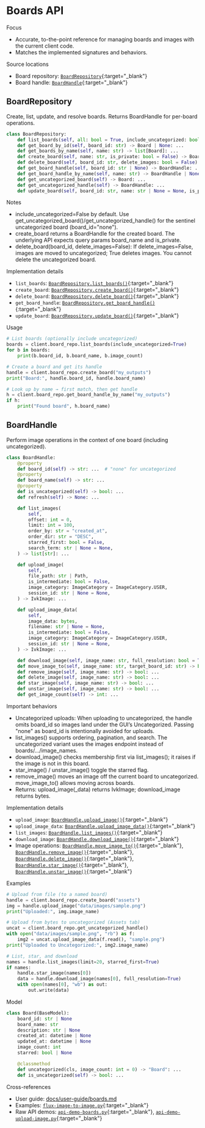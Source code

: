 # Boards API

Focus
- Accurate, to-the-point reference for managing boards and images with the current client code.
- Matches the implemented signatures and behaviors.

Source locations
- Board repository: [`BoardRepository`](https://github.com/CodeGandee/invokeai-py-client/blob/main/src/invokeai_py_client/board/board_repo.py#L21){:target="_blank"}
- Board handle: [`BoardHandle`](https://github.com/CodeGandee/invokeai-py-client/blob/main/src/invokeai_py_client/board/board_handle.py#L23){:target="_blank"}

## BoardRepository

Create, list, update, and resolve boards. Returns BoardHandle for per-board operations.

```python
class BoardRepository:
    def list_boards(self, all: bool = True, include_uncategorized: bool = False) -> list[Board]: ...
    def get_board_by_id(self, board_id: str) -> Board | None: ...
    def get_boards_by_name(self, name: str) -> list[Board]: ...
    def create_board(self, name: str, is_private: bool = False) -> BoardHandle: ...
    def delete_board(self, board_id: str, delete_images: bool = False) -> bool: ...
    def get_board_handle(self, board_id: str | None) -> BoardHandle: ...
    def get_board_handle_by_name(self, name: str) -> BoardHandle | None: ...
    def get_uncategorized_board(self) -> Board: ...
    def get_uncategorized_handle(self) -> BoardHandle: ...
    def update_board(self, board_id: str, name: str | None = None, is_private: bool | None = None) -> Board | None: ...
```

Notes
- include_uncategorized=False by default. Use get_uncategorized_board()/get_uncategorized_handle() for the sentinel uncategorized board (board_id="none").
- create_board returns a BoardHandle for the created board. The underlying API expects query params board_name and is_private.
- delete_board(board_id, delete_images=False): If delete_images=False, images are moved to uncategorized; True deletes images. You cannot delete the uncategorized board.

Implementation details
- `list_boards`: [`BoardRepository.list_boards()`](https://github.com/CodeGandee/invokeai-py-client/blob/main/src/invokeai_py_client/board/board_repo.py#L59){:target="_blank"}
- `create_board`: [`BoardRepository.create_board()`](https://github.com/CodeGandee/invokeai-py-client/blob/main/src/invokeai_py_client/board/board_repo.py#L175){:target="_blank"}
- `delete_board`: [`BoardRepository.delete_board()`](https://github.com/CodeGandee/invokeai-py-client/blob/main/src/invokeai_py_client/board/board_repo.py#L219){:target="_blank"}
- `get_board_handle`: [`BoardRepository.get_board_handle()`](https://github.com/CodeGandee/invokeai-py-client/blob/main/src/invokeai_py_client/board/board_repo.py#L267){:target="_blank"}
- `update_board`: [`BoardRepository.update_board()`](https://github.com/CodeGandee/invokeai-py-client/blob/main/src/invokeai_py_client/board/board_repo.py#L401){:target="_blank"}

Usage
```python
# List boards (optionally include uncategorized)
boards = client.board_repo.list_boards(include_uncategorized=True)
for b in boards:
    print(b.board_id, b.board_name, b.image_count)

# Create a board and get its handle
handle = client.board_repo.create_board("my_outputs")
print("Board:", handle.board_id, handle.board_name)

# Look up by name → first match, then get handle
h = client.board_repo.get_board_handle_by_name("my_outputs")
if h:
    print("Found board", h.board_name)
```

## BoardHandle

Perform image operations in the context of one board (including uncategorized).

```python
class BoardHandle:
    @property
    def board_id(self) -> str: ...  # "none" for uncategorized
    @property
    def board_name(self) -> str: ...
    @property
    def is_uncategorized(self) -> bool: ...
    def refresh(self) -> None: ...

    def list_images(
        self,
        offset: int = 0,
        limit: int = 100,
        order_by: str = "created_at",
        order_dir: str = "DESC",
        starred_first: bool = False,
        search_term: str | None = None,
    ) -> list[str]: ...

    def upload_image(
        self,
        file_path: str | Path,
        is_intermediate: bool = False,
        image_category: ImageCategory = ImageCategory.USER,
        session_id: str | None = None,
    ) -> IvkImage: ...

    def upload_image_data(
        self,
        image_data: bytes,
        filename: str | None = None,
        is_intermediate: bool = False,
        image_category: ImageCategory = ImageCategory.USER,
        session_id: str | None = None,
    ) -> IvkImage: ...

    def download_image(self, image_name: str, full_resolution: bool = True) -> bytes: ...
    def move_image_to(self, image_name: str, target_board_id: str) -> bool: ...
    def remove_image(self, image_name: str) -> bool: ...
    def delete_image(self, image_name: str) -> bool: ...
    def star_image(self, image_name: str) -> bool: ...
    def unstar_image(self, image_name: str) -> bool: ...
    def get_image_count(self) -> int: ...
```

Important behaviors
- Uncategorized uploads: When uploading to uncategorized, the handle omits board_id so images land under the GUI’s Uncategorized. Passing "none" as board_id is intentionally avoided for uploads.
- list_images() supports ordering, pagination, and search. The uncategorized variant uses the images endpoint instead of boards/.../image_names.
- download_image() checks membership first via list_images(); it raises if the image is not in this board.
- star_image() / unstar_image() toggle the starred flag.
- remove_image() moves an image off the current board to uncategorized. move_image_to() allows moving across boards.
- Returns: upload_image(_data) returns IvkImage; download_image returns bytes.

Implementation details
- `upload_image`: [`BoardHandle.upload_image()`](https://github.com/CodeGandee/invokeai-py-client/blob/main/src/invokeai_py_client/board/board_handle.py#L182){:target="_blank"}
- `upload_image_data`: [`BoardHandle.upload_image_data()`](https://github.com/CodeGandee/invokeai-py-client/blob/main/src/invokeai_py_client/board/board_handle.py#L272){:target="_blank"}
- `list_images`: [`BoardHandle.list_images()`](https://github.com/CodeGandee/invokeai-py-client/blob/main/src/invokeai_py_client/board/board_handle.py#L106){:target="_blank"}
- `download_image`: [`BoardHandle.download_image()`](https://github.com/CodeGandee/invokeai-py-client/blob/main/src/invokeai_py_client/board/board_handle.py#L357){:target="_blank"}
- Image operations: [`BoardHandle.move_image_to()`](https://github.com/CodeGandee/invokeai-py-client/blob/main/src/invokeai_py_client/board/board_handle.py#L404){:target="_blank"}, [`BoardHandle.remove_image()`](https://github.com/CodeGandee/invokeai-py-client/blob/main/src/invokeai_py_client/board/board_handle.py#L436){:target="_blank"}, [`BoardHandle.delete_image()`](https://github.com/CodeGandee/invokeai-py-client/blob/main/src/invokeai_py_client/board/board_handle.py#L460){:target="_blank"}, [`BoardHandle.star_image()`](https://github.com/CodeGandee/invokeai-py-client/blob/main/src/invokeai_py_client/board/board_handle.py#L490){:target="_blank"}, [`BoardHandle.unstar_image()`](https://github.com/CodeGandee/invokeai-py-client/blob/main/src/invokeai_py_client/board/board_handle.py#L510){:target="_blank"}

Examples
```python
# Upload from file (to a named board)
handle = client.board_repo.create_board("assets")
img = handle.upload_image("data/images/sample.png")
print("Uploaded:", img.image_name)

# Upload from bytes to uncategorized (Assets tab)
uncat = client.board_repo.get_uncategorized_handle()
with open("data/images/sample.png", "rb") as f:
    img2 = uncat.upload_image_data(f.read(), "sample.png")
print("Uploaded to Uncategorized:", img2.image_name)

# List, star, and download
names = handle.list_images(limit=20, starred_first=True)
if names:
    handle.star_image(names[0])
    data = handle.download_image(names[0], full_resolution=True)
    with open(names[0], "wb") as out:
        out.write(data)
```

Model
```python
class Board(BaseModel):
    board_id: str | None
    board_name: str
    description: str | None
    created_at: datetime | None
    updated_at: datetime | None
    image_count: int
    starred: bool | None

    @classmethod
    def uncategorized(cls, image_count: int = 0) -> "Board": ...
    def is_uncategorized(self) -> bool: ...
```

Cross-references
- User guide: [docs/user-guide/boards.md](../user-guide/boards.md)
- Examples: [`flux-image-to-image.py`](https://github.com/CodeGandee/invokeai-py-client/blob/main/examples/pipelines/flux-image-to-image.py){:target="_blank"}
- Raw API demos: [`api-demo-boards.py`](https://github.com/CodeGandee/invokeai-py-client/blob/main/examples/raw-apis/api-demo-boards.py){:target="_blank"}, [`api-demo-upload-image.py`](https://github.com/CodeGandee/invokeai-py-client/blob/main/examples/raw-apis/api-demo-upload-image.py){:target="_blank"}